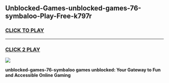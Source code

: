 
## Unblocked-Games-unblocked-games-76-symbaloo-Play-Free-k797r
<h3>
<a href="https://premium76.site?title=unblocked-games-76-symbaloo&ref=10A">CLICK TO PLAY</a></h3>
<hr>

<h3>
<a href="https://premium76.site?title=unblocked-games-76-symbaloo&ref=10A">CLICK 2 PLAY</a>
  
</h3>

<a href="https://premium76.site?title=unblocked-games-76-symbaloo&ref=10A"><img src="https://clearcache.store/games.png"></a>


**unblocked-games-76-symbaloo games unblocked: Your Gateway to Fun and Accessible Online Gaming**
